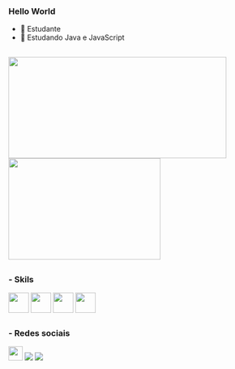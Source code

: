 ### Hello World


- 🔭 Estudante
- 🌱 Estudando Java e JavaScript
##
<a href="https://github.com/anuraghazra/github-readme-stats">
  <img height=200 width = 430 src="https://github-readme-stats.vercel.app/api?username=herickaquino1&&theme=radical" />
</a>
<a href="https://github.com/anuraghazra/convoychat">
  <img height=200 width = 300 src="https://github-readme-stats.vercel.app/api/top-langs?username=herickaquino1&&layout=donut&&theme=radical" />
</a>

##
### - Skils
<div>
  <img align = center height = 40 width = 40 src="https://cdn.jsdelivr.net/gh/devicons/devicon/icons/java/java-original.svg" />
  <img align = center height = 40 width src="https://cdn.jsdelivr.net/gh/devicons/devicon/icons/javascript/javascript-plain.svg" />
  <img align = center height = 40 width = 40 src="https://cdn.jsdelivr.net/gh/devicons/devicon/icons/linux/linux-original.svg" />
  <img align = center height = 40 width = 40 src="https://cdn.jsdelivr.net/gh/devicons/devicon/icons/git/git-original.svg" />
</div>

##
### - Redes sociais
<div>
  <a href = "https://mail.google.com/mail/u/0/?ogbl#inbox/FMfcgzGwJvfPTvHGTqTbPWMjbnJXqrQb" ><img height = 28 width src = "https://img.shields.io/badge/Gmail-D14836?style=for-the-    badge&logo=gmail&logoColor=white"></a>
  <a href = "https://www.instagram.com/herick_aquino/?next=%2F" ><img src = "https://img.shields.io/badge/Instagram-E4405F?style=for-the-badge&logo=instagram&logoColor=white"></a>
  <a href = "https://www.linkedin.com/in/herick-aquino-52a5a1201/" ><img src = "https://img.shields.io/badge/LinkedIn-0077B5?style=for-the-badge&logo=linkedin&logoColor=white"></a>
</div>
